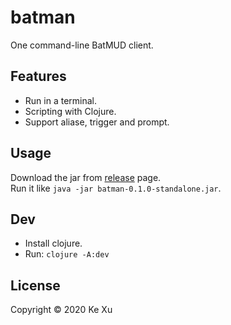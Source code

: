 # batman

One command-line BatMUD client.

## Features
- Run in a terminal.
- Scripting with Clojure.
- Support aliase, trigger and prompt.

## Usage

Download the jar from [release](https://github.com/markx/batman/releases) page.  
Run it like `java -jar batman-0.1.0-standalone.jar`.


## Dev
- Install clojure.  
- Run:
```clojure -A:dev```


## License

Copyright © 2020 Ke Xu
